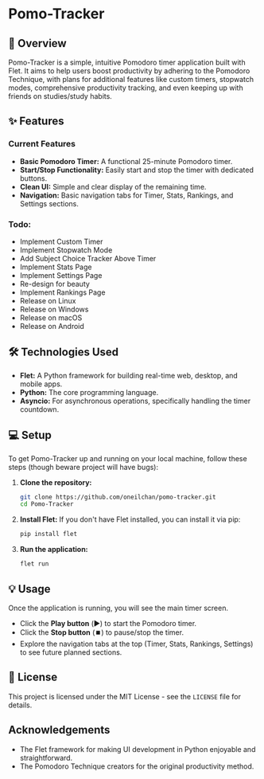 # Pomo-Tracker

## 🚀 Overview
Pomo-Tracker is a simple, intuitive Pomodoro timer application built with Flet. It aims to help users boost productivity by adhering to the Pomodoro Technique, with plans for additional features like custom timers, stopwatch modes, comprehensive productivity tracking, and even keeping up with friends on studies/study habits.

## ✨ Features

### Current Features
* **Basic Pomodoro Timer:** A functional 25-minute Pomodoro timer.
* **Start/Stop Functionality:** Easily start and stop the timer with dedicated buttons.
* **Clean UI:** Simple and clear display of the remaining time.
* **Navigation:** Basic navigation tabs for Timer, Stats, Rankings, and Settings sections.

### Todo:
* Implement Custom Timer
* Implement Stopwatch Mode
* Add Subject Choice Tracker Above Timer
* Implement Stats Page
* Implement Settings Page
* Re-design for beauty
* Implement Rankings Page
* Release on Linux
* Release on Windows
* Release on macOS
* Release on Android

## 🛠 Technologies Used
* **Flet:** A Python framework for building real-time web, desktop, and mobile apps.
* **Python:** The core programming language.
* **Asyncio:** For asynchronous operations, specifically handling the timer countdown.

## 💻 Setup
To get Pomo-Tracker up and running on your local machine, follow these steps (though beware project will have bugs):

1.  **Clone the repository:**
    ```bash
    git clone https://github.com/oneilchan/pomo-tracker.git
    cd Pomo-Tracker
    ```

2.  **Install Flet:**
    If you don't have Flet installed, you can install it via pip:
    ```bash
    pip install flet
    ```

3.  **Run the application:**
    ```bash
    flet run
    ```

## 💡 Usage
Once the application is running, you will see the main timer screen.
* Click the **Play button** (▶️) to start the Pomodoro timer.
* Click the **Stop button** (⏹️) to pause/stop the timer.
* Explore the navigation tabs at the top (Timer, Stats, Rankings, Settings) to see future planned sections.

## 📄 License
This project is licensed under the MIT License - see the `LICENSE` file for details.

## Acknowledgements
* The Flet framework for making UI development in Python enjoyable and straightforward.
* The Pomodoro Technique creators for the original productivity method.
